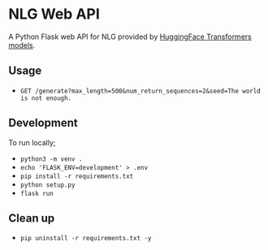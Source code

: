 # NLG Web API
A Python Flask web API for NLG provided by [HuggingFace Transformers models](https://github.com/huggingface/transformers/).

## Usage
- `GET /generate?max_length=500&num_return_sequences=2&seed=The world is not enough.`

## Development
To run locally;
- `python3 -m venv .`
- `echo 'FLASK_ENV=development' > .env`
- `pip install -r requirements.txt`
- `python setup.py`
- `flask run`

## Clean up
- `pip uninstall -r requirements.txt -y`
